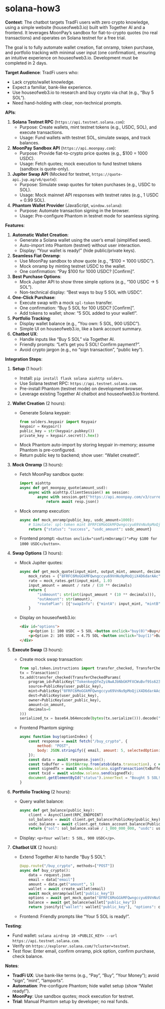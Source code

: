# solana-how3

**Context**: The chatbot targets TradFi users with zero crypto knowledge, using a simple website (houseofweb3.io) built with Together AI and a frontend. It leverages MoonPay’s sandbox for fiat-to-crypto quotes (no real transactions) and operates on Solana testnet for a free trial. 

The goal is to fully automate wallet creation, fiat onramp, token purchase, and portfolio tracking with minimal user input (one confirmation), ensuring an intuitive experience on houseofweb3.io. Development must be completed in 2 days.

**Target Audience**: TradFi users who:
- Lack crypto/wallet knowledge.
- Expect a familiar, bank-like experience.
- Use houseofweb3.io to research and buy crypto via chat (e.g., “Buy 5 SOL”).
- Need hand-holding with clear, non-technical prompts.

**APIs**:
1. **Solana Testnet RPC** (`https://api.testnet.solana.com`):
   - Purpose: Create wallets, mint testnet tokens (e.g., USDC, SOL), and execute transactions.
   - Usage: Fund wallets with testnet SOL, simulate swaps, and track balances.
2. **MoonPay Sandbox API** (`https://api.moonpay.com`):
   - Purpose: Provide fiat-to-crypto price quotes (e.g., $100 = 1000 USDC).
   - Usage: Fetch quotes; mock execution to fund testnet tokens (sandbox is quote-only).
3. **Jupiter Swap API** (Mocked for testnet, `https://quote-api.jup.ag/v6/quote`):
   - Purpose: Simulate swap quotes for token purchases (e.g., USDC to SOL).
   - Usage: Mock mainnet API responses with testnet rates (e.g., 1 USDC = 0.99 SOL).
4. **Phantom Wallet Provider** (JavaScript, `window.solana`):
   - Purpose: Automate transaction signing in the browser.
   - Usage: Pre-configure Phantom in testnet mode for seamless signing.

**Features**:
1. **Automatic Wallet Creation**:
   - Generate a Solana wallet using the user’s email (simplified seed).
   - Auto-import into Phantom (testnet) without user interaction.
   - Display: “Your wallet is ready!” (hide public/private keys).
2. **Seamless Fiat Onramp**:
   - Use MoonPay sandbox to show quote (e.g., “$100 = 1000 USDC”).
   - Mock onramp by minting testnet USDC to the wallet.
   - One confirmation: “Pay $100 for 1000 USDC? [Confirm]”.
3. **Best Purchase Options**:
   - Mock Jupiter API to show three simple options (e.g., “100 USDC → 5 SOL”).
   - Non-technical display: “Best ways to buy 5 SOL with USDC”.
4. **One-Click Purchase**:
   - Execute swap with a mock `spl-token` transfer.
   - One confirmation: “Buy 5 SOL for 100 USDC? [Confirm]”.
   - Add tokens to wallet; show: “5 SOL added to your wallet!”.
5. **Portfolio Tracking**:
   - Display wallet balance (e.g., “You own: 5 SOL, 900 USDC”).
   - Simple UI on houseofweb3.io, like a bank account summary.
6. **Chatbot UX**:
   - Handle inputs like “Buy 5 SOL” via Together AI.
   - Friendly prompts: “Let’s get you 5 SOL! Confirm payment?”.
   - Avoid crypto jargon (e.g., no “sign transaction”, “public key”).

**Integration Steps**:
1. **Setup** (1 hour):
   - Install: `pip install flask solana aiohttp solders`.
   - Use Solana testnet RPC: `https://api.testnet.solana.com`.
   - Pre-install Phantom (testnet mode) on development browser.
   - Leverage existing Together AI chatbot and houseofweb3.io frontend.

2. **Wallet Creation** (2 hours):
   - Generate Solana keypair:
     ```python
     from solders.keypair import Keypair
     keypair = Keypair()
     public_key = str(keypair.pubkey())
     private_key = keypair.secret().hex()
     ```
   - Mock Phantom auto-import by storing keypair in-memory; assume Phantom is pre-configured.
   - Return public key to backend; show user: “Wallet created!”.

3. **Mock Onramp** (3 hours):
   - Fetch MoonPay sandbox quote:
     ```python
     import aiohttp
     async def get_moonpay_quote(amount_usd):
         async with aiohttp.ClientSession() as session:
             async with session.get("https://api.moonpay.com/v3/currencies/usdc_sol/quote", params={"baseCurrencyAmount": amount_usd}) as resp:
                 return await resp.json()
     ```
   - Mock onramp execution:
     ```python
     async def mock_onramp(public_key, usdc_amount=1000):
         # Simulate: spl-token mint 8FRFC6MoGGkMFQwngccyu69VnNu9pMoQjiX4D6darAAc 1000 <public_key>
         return {"status": "success", "usdc_amount": usdc_amount}
     ```
   - Frontend prompt: `<button onclick="confirmOnramp()">Pay $100 for 1000 USDC</button>`.

4. **Swap Options** (3 hours):
   - Mock Jupiter quotes:
     ```python
     async def get_mock_quote(input_mint, output_mint, amount, decimals):
         mock_rates = {"8FRFC6MoGGkMFQwngccyu69VnNu9pMoQjiX4D6darAAc": 0.99}  # USDC
         rate = mock_rates.get(input_mint, 1.0)
         input_amount = amount / rate / (10 ** decimals)
         return {
             "inAmount": str(int(input_amount * (10 ** decimals))),
             "outAmount": str(amount),
             "routePlan": [{"swapInfo": {"mintA": input_mint, "mintB": output_mint}, "percent": 100}]
         }
     ```
   - Display on houseofweb3.io:
     ```html
     <div id="options">
         <p>Option 1: 100 USDC → 5 SOL <button onclick="buy(0)">Buy</button></p>
         <p>Option 2: 105 USDC → 4.75 SOL <button onclick="buy(1)">Buy</button></p>
     </div>
     ```

5. **Execute Swap** (3 hours):
   - Create mock swap transaction:
     ```python
     from spl.token.instructions import transfer_checked, TransferCheckedParams
     tx = Transaction()
     tx.add(transfer_checked(TransferCheckedParams(
         program_id=PublicKey("TokenkegQfeZyiNwAJbNbGKPFXCWuBvf9Ss623VQ5DA"),
         source=PublicKey(user_public_key),
         mint=PublicKey("8FRFC6MoGGkMFQwngccyu69VnNu9pMoQjiX4D6darAAc"),
         dest=PublicKey(user_public_key),
         owner=PublicKey(user_public_key),
         amount=in_amount,
         decimals=6
     )))
     serialized_tx = base64.b64encode(bytes(tx.serialize())).decode("utf-8")
     ```
   - Frontend Phantom signing:
     ```javascript
     async function buy(optionIndex) {
         const response = await fetch("/buy_crypto", {
             method: "POST",
             body: JSON.stringify({ email, amount: 5, selectedOption: optionIndex })
         });
         const data = await response.json();
         const txBuffer = Uint8Array.from(atob(data.transaction), c => c.charCodeAt(0));
         const signedTx = await window.solana.signTransaction(txBuffer);
         const txid = await window.solana.send(signedTx);
         document.getElementById("status").innerText = "Bought 5 SOL!";
     }
     ```

6. **Portfolio Tracking** (2 hours):
   - Query wallet balance:
     ```python
     async def get_balance(public_key):
         client = AsyncClient(RPC_ENDPOINT)
         sol_balance = await client.get_balance(PublicKey(public_key))
         usdc_balance = await client.get_token_account_balance(PublicKey("USDC_ATA_ADDRESS"))
         return {"sol": sol_balance.value / 1_000_000_000, "usdc": usdc_balance.value.ui_amount}
     ```
   - Display: `<p>Your wallet: 5 SOL, 900 USDC</p>`.

7. **Chatbot UX** (2 hours):
   - Extend Together AI to handle “Buy 5 SOL”:
     ```python
     @app.route("/buy_crypto", methods=["POST"])
     async def buy_crypto():
         data = request.json
         email = data["email"]
         amount = data.get("amount", 5)
         wallet = await create_wallet(email)
         await mock_onramp(wallet["public_key"])
         options = await get_mock_quote("8FRFC6MoGGkMFQwngccyu69VnNu9pMoQjiX4D6darAAc", SOL_MINT, amount * 1_000_000_000, 6)
         balance = await get_balance(wallet["public_key"])
         return jsonify({"wallet": wallet["public_key"], "options": options, "balance": balance})
     ```
   - Frontend: Friendly prompts like “Your 5 SOL is ready!”.

**Testing**:
- Fund wallet: `solana airdrop 10 <PUBLIC_KEY> --url https://api.testnet.solana.com`.
- Verify on `https://explorer.solana.com/?cluster=testnet`.
- Test flow: Enter email, confirm onramp, pick option, confirm purchase, check balance.

**Notes**:
- **TradFi UX**: Use bank-like terms (e.g., “Pay”, “Buy”, “Your Money”); avoid “sign”, “mint”, “lamports”.
- **Automation**: Pre-configure Phantom; hide wallet setup (show “Wallet ready!”).
- **MoonPay**: Use sandbox quotes; mock execution for testnet.
- **Trial**: Manual Phantom setup by developer; no real funds.
